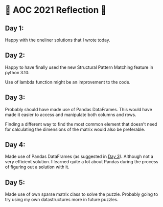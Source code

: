 # 🎄 AOC 2021 Reflection 🎄

## Day 1:
Happy with the oneliner solutions that I wrote today.
## Day 2:
Happy to have finally used the new Structural Pattern Matching feature 
in python 3.10.

Use of lambda function might be an improvement to the code.

## Day 3:
Probably should have made use of Pandas DataFrames. This would have made it easier
to access and manipulate both columns and rows.

Finding a different way to find the most common element
that doesn't need for calculating the dimensions of the matrix  would also
be preferable.

## Day 4:
Made use of Pandas DataFrames (as suggested in [Day 3](#day-3)). Although not a very efficient solution. I learned quite a lot
about Pandas during the process of figuring out a solution with it.

## Day 5:
Made use of own sparse matrix class to solve the puzzle. Probably going to try using my own datastructures
more in future puzzles.